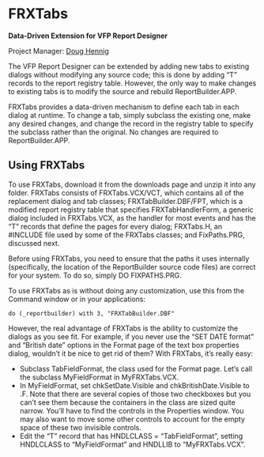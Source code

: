 # FRXTabs
**Data-Driven Extension for VFP Report Designer**

Project Manager: [Doug Hennig](mailto:dhennig@stonefield.com)

The VFP Report Designer can be extended by adding new tabs to existing dialogs without modifying any source code; this is done by adding “T” records to the report registry table. However, the only way to make changes to existing tabs is to modify the source and rebuild ReportBuilder.APP.

FRXTabs provides a data-driven mechanism to define each tab in each dialog at runtime. To change a tab, simply subclass the existing one, make any desired changes, and change the record in the registry table to specify the subclass rather than the original. No changes are required to ReportBuilder.APP.

## Using FRXTabs

To use FRXTabs, download it from the downloads page and unzip it into any folder. FRXTabs consists of FRXTabs.VCX/VCT, which contains all of the replacement dialog and tab classes; FRXTabBuilder.DBF/FPT, which is a modified report registry table that specifies FRXTabHandlerForm, a generic dialog included in FRXTabs.VCX, as the handler for most events and has the “T” records that define the pages for every dialog; FRXTabs.H, an #INCLUDE file used by some of the FRXTabs classes; and FixPaths.PRG, discussed next.

Before using FRXTabs, you need to ensure that the paths it uses internally (specifically, the location of the ReportBuilder source code files) are correct for your system. To do so, simply DO FIXPATHS.PRG.

To use FRXTabs as is without doing any customization, use this from the Command window or in your applications:

    do (_reportbuilder) with 3, "FRXTabBuilder.DBF"

However, the real advantage of FRXTabs is the ability to customize the dialogs as you see fit. For example, if you never use the “SET DATE format” and “British date” options in the Format page of the text box properties dialog, wouldn’t it be nice to get rid of them? With FRXTabs, it’s really easy:

* Subclass TabFieldFormat, the class used for the Format page. Let’s call the subclass MyFieldFormat in MyFRXTabs.VCX.
* In MyFieldFormat, set chkSetDate.Visible and chkBritishDate.Visible to .F. Note that there are several copies of those two checkboxes but you can’t see them because the containers in the class are sized quite narrow. You’ll have to find the controls in the Properties window. You may also want to move some other controls to account for the empty space of these two invisible controls.
* Edit the “T” record that has HNDLCLASS = “TabFieldFormat”, setting HNDLCLASS to “MyFieldFormat” and HNDLLIB to “MyFRXTabs.VCX”.
